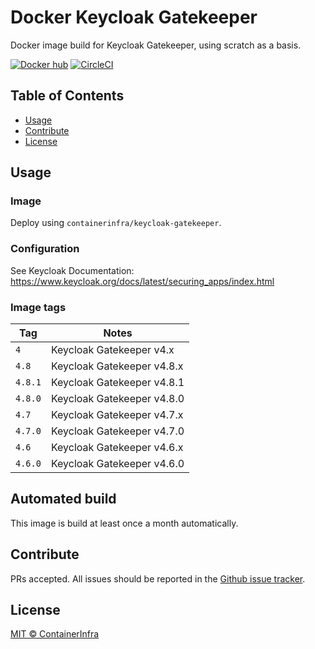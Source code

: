 # Docker Keycloak Gatekeeper

Docker image build for Keycloak Gatekeeper, using scratch as a basis.

[![Docker hub](https://img.shields.io/docker/pulls/containerinfra/keycloak-gatekeeper.svg)](https://hub.docker.com/r/containerinfra/keycloak-gatekeeper/) [![CircleCI](https://circleci.com/gh/containerinfra/keycloak-gatekeeper.svg?style=svg)](https://circleci.com/gh/containerinfra/keycloak-gatekeeper)

## Table of Contents

- [Usage](#usage)
- [Contribute](#contribute)
- [License](#license)

## Usage

### Image

Deploy using `containerinfra/keycloak-gatekeeper`.

### Configuration

See Keycloak Documentation: https://www.keycloak.org/docs/latest/securing_apps/index.html

### Image tags

| Tag | Notes |
|-----|-------|
| `4` | Keycloak Gatekeeper v4.x |
| `4.8` | Keycloak Gatekeeper v4.8.x |
| `4.8.1` | Keycloak Gatekeeper v4.8.1 |
| `4.8.0` | Keycloak Gatekeeper v4.8.0 |
| `4.7` | Keycloak Gatekeeper v4.7.x |
| `4.7.0` | Keycloak Gatekeeper v4.7.0 |
| `4.6` | Keycloak Gatekeeper v4.6.x |
| `4.6.0` | Keycloak Gatekeeper v4.6.0 |

## Automated build

This image is build at least once a month automatically.

## Contribute

PRs accepted. All issues should be reported in the [Github issue tracker](https://github.com/containerinfra/keycloak-gatekeeper/issues).

## License

[MIT © ContainerInfra](LICENSE)
